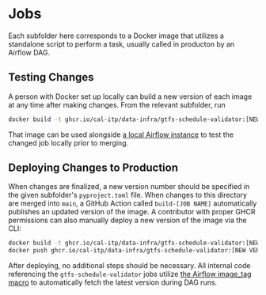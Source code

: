 # Jobs

Each subfolder here corresponds to a Docker image that utilizes a standalone script to perform a task, usually called in producton by an Airflow DAG.

## Testing Changes

A person with Docker set up locally can build a new version of each image at any time after making changes. From the relevant subfolder, run

```bash
docker build -t ghcr.io/cal-itp/data-infra/gtfs-schedule-validator:[NEW VERSION TAG] .
```

That image can be used alongside [a local Airflow instance](../airflow/README.md) to test the changed job locally prior to merging.

## Deploying Changes to Production

When changes are finalized, a new version number should be specified in the given subfolder's `pyproject.toml` file. When changes to this directory are merged into `main`, a GitHub Action called `build-[JOB NAME]` automatically publishes an updated version of the image. A contributor with proper GHCR permissions can also manually deploy a new version of the image via the CLI:

```bash
docker build -t ghcr.io/cal-itp/data-infra/gtfs-schedule-validator:[NEW VERSION TAG] .
docker push ghcr.io/cal-itp/data-infra/gtfs-schedule-validator:[NEW VERSION TAG]
```

After deploying, no additional steps should be necessary. All internal code referencing the `gtfs-schedule-validator` jobs utilize [the Airflow image_tag macro](../airflow/dags/macros.py) to automatically fetch the latest version during DAG runs.
